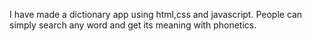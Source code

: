 I have made a dictionary app using html,css and javascript. People can simply search any word and get its meaning with phonetics.
